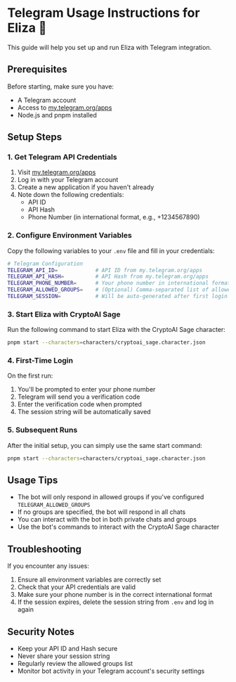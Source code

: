 # Telegram Usage Instructions for Eliza 🤖

This guide will help you set up and run Eliza with Telegram integration.

## Prerequisites

Before starting, make sure you have:
- A Telegram account
- Access to [my.telegram.org/apps](https://my.telegram.org/apps)
- Node.js and pnpm installed

## Setup Steps

### 1. Get Telegram API Credentials

1. Visit [my.telegram.org/apps](https://my.telegram.org/apps)
2. Log in with your Telegram account
3. Create a new application if you haven't already
4. Note down the following credentials:
   - API ID
   - API Hash
   - Phone Number (in international format, e.g., +1234567890)

### 2. Configure Environment Variables

Copy the following variables to your `.env` file and fill in your credentials:

```bash
# Telegram Configuration
TELEGRAM_API_ID=            # API ID from my.telegram.org/apps
TELEGRAM_API_HASH=          # API Hash from my.telegram.org/apps
TELEGRAM_PHONE_NUMBER=      # Your phone number in international format
TELEGRAM_ALLOWED_GROUPS=    # (Optional) Comma-separated list of allowed group IDs
TELEGRAM_SESSION=           # Will be auto-generated after first login
```

### 3. Start Eliza with CryptoAI Sage

Run the following command to start Eliza with the CryptoAI Sage character:

```bash
pnpm start --characters=characters/cryptoai_sage.character.json
```

### 4. First-Time Login

On the first run:
1. You'll be prompted to enter your phone number
2. Telegram will send you a verification code
3. Enter the verification code when prompted
4. The session string will be automatically saved

### 5. Subsequent Runs

After the initial setup, you can simply use the same start command:

```bash
pnpm start --characters=characters/cryptoai_sage.character.json
```

## Usage Tips

- The bot will only respond in allowed groups if you've configured `TELEGRAM_ALLOWED_GROUPS`
- If no groups are specified, the bot will respond in all chats
- You can interact with the bot in both private chats and groups
- Use the bot's commands to interact with the CryptoAI Sage character

## Troubleshooting

If you encounter any issues:
1. Ensure all environment variables are correctly set
2. Check that your API credentials are valid
3. Make sure your phone number is in the correct international format
4. If the session expires, delete the session string from `.env` and log in again

## Security Notes

- Keep your API ID and Hash secure
- Never share your session string
- Regularly review the allowed groups list
- Monitor bot activity in your Telegram account's security settings
